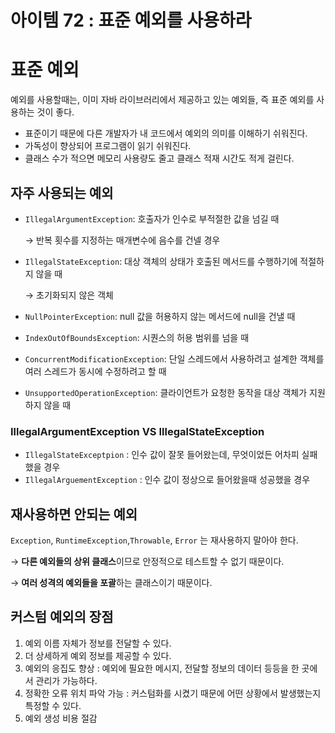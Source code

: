 # 아이템 72 : 표준 예외를 사용하라

# 표준 예외

예외를 사용할때는, 이미 자바 라이브러리에서 제공하고 있는 예외들, 즉 표준 예외를 사용하는 것이 좋다.

- 표준이기 때문에 다른 개발자가 내 코드에서 예외의 의미를 이해하기 쉬워진다.
- 가독성이 향상되어 프로그램이 읽기 쉬워진다.
- 클래스 수가 적으면 메모리 사용량도 줄고 클래스 적재 시간도 적게 걸린다.

## 자주 사용되는 예외

- `IllegalArgumentException`: 호출자가 인수로 부적절한 값을 넘길 때
    
    → 반복 횟수를 지정하는 매개변수에 음수를 건넬 경우
    
- `IllegalStateException`: 대상 객체의 상태가 호출된 메서드를 수행하기에 적절하지 않을 때
    
    → 초기화되지 않은 객체
    
- `NullPointerException`: null 값을 허용하지 않는 메서드에 null을 건낼 때
- `IndexOutOfBoundsException`: 시퀀스의 허용 범위를 넘을 때
- `ConcurrentModificationException`: 단일 스레드에서 사용하려고 설계한 객체를 여러 스레드가 동시에 수정하려고 할 때
- `UnsupportedOperationException`: 클라이언트가 요청한 동작을 대상 객체가 지원하지 않을 때

### **IllegalArgumentException VS IllegalStateException**

- `IllegalStateExceptpion` : 인수 값이 잘못 들어왔는데, 무엇이었든 어차피 실패했을 경우
- `IllegalArguementException` : 인수 값이 정상으로 들어왔을때 성공했을 경우

## 재사용하면 안되는 예외

`Exception`, `RuntimeException`,`Throwable`, `Error` 는 재사용하지 말아야 한다.

→ **다른 예외들의 상위 클래스**이므로 안정적으로 테스트할 수 없기 때문이다.

→ **여러 성격의 예외들을 포괄**하는 클래스이기 때문이다.

## 커스텀 예외의 장점

1. 예외 이름 자체가 정보를 전달할 수 있다.
2. 더 상세하게 예외 정보를 제공할 수 있다.
3. 예외의 응집도 향상 : 예외에 필요한 메시지, 전달할 정보의 데이터 등등을 한 곳에서 관리가 가능하다.
4. 정확한 오류 위치 파악 가능 : 커스텀화를 시켰기 때문에 어떤 상황에서 발생했는지 특정할 수 있다.
5. 예외 생성 비용 절감